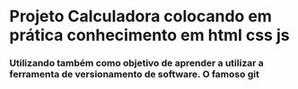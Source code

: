 # Projeto Calculadora colocando em prática conhecimento em html css js


### Utilizando também como objetivo de aprender a utilizar a  ferramenta de versionamento de software. O famoso git 


